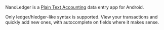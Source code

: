 NanoLedger is a [Plain Text Accounting](https://plaintextaccounting.org/) data entry app for Android.

Only ledger/hledger-like syntax is supported. View your transactions and quickly add new ones, with autocomplete on fields where it makes sense.

